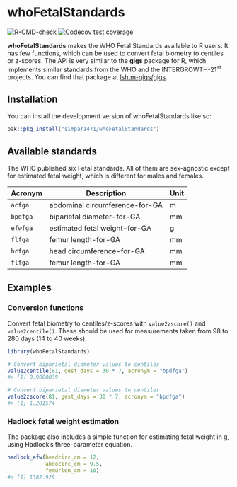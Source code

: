 
<!-- README.md is generated from README.Rmd. Please edit that file -->

# whoFetalStandards

<!-- badges: start -->

[![R-CMD-check](https://github.com/simpar1471/whoFetalStandards/actions/workflows/R-CMD-check.yaml/badge.svg)](https://github.com/simpar1471/whoFetalStandards/actions/workflows/R-CMD-check.yaml)
[![Codecov test
coverage](https://codecov.io/gh/simpar1471/whoFetalStandards/graph/badge.svg)](https://app.codecov.io/gh/simpar1471/whoFetalStandards)
<!-- badges: end -->

**whoFetalStandards** makes the WHO Fetal Standards available to R
users. It has few functions, which can be used to convert fetal biometry
to centiles or z-scores. The API is very similar to the **gigs** package
for R, which implements similar standards from the WHO and the
INTERGROWTH-21<sup>st</sup> projects. You can find that package at
[lshtm-gigs/gigs](https://www.github.com/lshtm-gigs/gigs).

## Installation

You can install the development version of whoFetalStandards like so:

``` r
pak::pkg_install("simpar1471/whoFetalStandards")
```

## Available standards

The WHO published six Fetal standards. All of them are sex-agnostic
except for estimated fetal weight, which is different for males and
females.

| Acronym  | Description                    | Unit |
|----------|--------------------------------|------|
| `acfga`  | abdominal circumference-for-GA | m    |
| `bpdfga` | biparietal diameter-for-GA     | mm   |
| `efwfga` | estimated fetal weight-for-GA  | g    |
| `flfga`  | femur length-for-GA            | mm   |
| `hcfga`  | head circumference-for-GA      | mm   |
| `flfga`  | femur length-for-GA            | mm   |

## Examples

### Conversion functions

Convert fetal biometry to centiles/z-scores with `value2zscore()` and
`value2centile()`. These should be used for measurements taken from 98
to 280 days (14 to 40 weeks).

``` r
library(whoFetalStandards)

# Convert biparietal diameter values to centiles
value2centile(81, gest_days = 30 * 7, acronym = "bpdfga")
#> [1] 0.9000039

# Convert biparietal diameter values to centiles
value2zscore(81, gest_days = 30 * 7, acronym = "bpdfga")
#> [1] 1.281574
```

### Hadlock fetal weight estimation

The package also includes a simple function for estimating fetal weight
in g, using Hadlock’s three-parameter equation.

``` r
hadlock_efw(headcirc_cm = 12, 
            abdocirc_cm = 9.5, 
            femurlen_cm = 10)
#> [1] 1382.929
```
